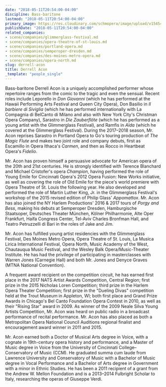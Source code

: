 ```yaml
---
date: "2018-05-11T20:54:00-04:00"
discipline: Bass-baritone
lastmod: "2018-05-11T20:54:00-04:00"
primary_image: https://res.cloudinary.com/schmopera/image/upload/v1545409169/media/webhook-uploads/1526086391612/916938_4d1740926a734a4d93744412f5993a41~mv2_d_2400_2780_s_4_2.png.png
publishDate: "2018-05-11T20:54:00-04:00"
related_companies:
- scene/companies/glimmerglass-festival.md
- scene/companies/opera-theatre-of-st-louis.md
- scene/companies/portland-opera.md
- scene/companies/semperoper-dresden.md
- scene/companies/des-moines-metro-opera.md
- scene/companies/opera-north.md
slug: derrell-acon
title: Derrell Acon
_template: "people_single"
---
```


Bass-baritone Derrell Acon is a uniquely accomplished performer whose repertoire ranges from the comic to the tragic and even the sensual. Recent roles include Leporello in *Don Giovanni* (which he has performed at the Hawaii Performing Arts Festival and Queen City Opera), Don Basilio in *Il barbiere di Siviglia* (which he has performed internationally with La Compagnia di BelCanto di Milano and also with New York City's Christman Opera Company), Sarastro in *Die Zauberflöte* (which he has performed as a young artist with the Glimmerglass Festival), and Ramfis in *Aïda* (which he covered at the Glimmerglass Festival). During the 2017–2018 season, Mr. Acon reprises Sarastro in Portland Opera to Go's touring production of *The Magic Flute* and makes two joint role and company debuts, first as Escamillo in Opera Ithaca's *Carmen*, and then as Rocco in Heartbeat Opera's *Fidelio*.

Mr. Acon has proven himself a persuasive advocate for American opera of the 20th and 21st centuries. He is strongly identified with Terence Blanchard and Michael Cristofer's opera *Champion*, having performed the role of Young Emile for Cincinnati Opera's 2012 Opera Fusion: New Works initiative, as well as covering the role of Old Emile for the piece's world premiere with Opera Theatre of St. Louis the following year. He also developed and performed the role of Martin Luther King, Jr. in the Glimmerglass Festival's workshop of the 2015 revised edition of Philip Glass' *Appomattox*. Mr. Acon has also joined the NY Harlem Productions' 2016 & 2017 tours of *Porgy and Bess*, making his debuts at Semperoper Dresden, Hamburgische Staatsoper, Deutsches Theater München, Kölner Philharmonie, Alte Oper Frankfurt, Haifa Congress Center, Tel-Aviv Charles Bronfman Hall, and Teatro Petruzzelli di Bari in the roles of Jake and Jim.

Mr. Acon has fulfilled young artist residencies with the Glimmerglass Festival, Des Moines Metro Opera, Opera Theatre of St. Louis, La Musica Lirica International Festival, Opera North, Music Academy of the West, Chautauqua Music Festival, and the Wesley Balk Opera/Music-Theater Institute. He has had the privilege of participating in masterclasses with Warren Jones (Carnegie Hall) and both Mr. Jones and Denyce Graves (MTNA National Convention).

A frequent award recipient on the competition circuit, he has earned first place in the 2017 NATS Artist Awards Competition, Central Region; first prize in the 2015 Nicholas Loren Competition; third prize in the Harlem Opera Theater Competition; first prize in the "Dueling Divas" competition held at the Trout Museum in Appleton, WI; both first place and Grand Prize Awards in Chicago's Bel Canto Foundation Opera Contest in 2010, as well as their "Rising Star" award in 2009. As winner of the 2009 Neale Silva Young Artists Competition, Mr. Acon was heard on public radio in a broadcast performance of recital performance. Mr. Acon has also placed as both a Metropolitan Opera National Council Auditions regional finalist and encouragement award winner in 2011 and 2015.

Mr. Acon earned both a Doctor of Musical Arts degree in Voice, with a cognate in 19th-century opera history and performance, and a Master of Music degree in Voice from the University of Cincinnati College–Conservatory of Music (CCM). He graduated summa cum laude from Lawrence University and Conservatory of Music with a Bachelor of Music degree in Vocal Performance and a Bachelor of Arts degree in Government with a minor in Ethnic Studies. He has been a 2011 recipient of a grant from the Andrew W. Mellon Foundation and is a 2013–2014 Fulbright Scholar to Italy, researching the operas of Giuseppe Verdi.
